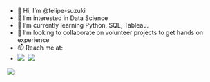 - 👋 Hi, I’m @felipe-suzuki
- 👀 I’m interested in Data Science
- 🌱 I’m currently learning Python, SQL, Tableau.
- 💞️ I’m looking to collaborate on volunteer projects to get hands on experience
- 📫 Reach me at: 
- [<img src="https://img.icons8.com/fluency/24/000000/linkedin.png"/>](https://www.linkedin.com/in/luiz-felipe-suzuki-234bb5ab/)&nbsp; [<img src="https://img.icons8.com/color/24/000000/gmail--v1.png"/>](mailto:felipe.suzukix@gmail.com)

[<img src="https://user-images.githubusercontent.com/94309848/202819760-76e7f0c0-e44d-4022-aa59-f18fb0280b22.png"/>](https://www.credly.com/badges/1a4c88b3-b816-4f87-a3b2-5625219f373e/public_url)&nbsp;

<!---
felipe-suzuki/felipe-suzuki is a ✨ special ✨ repository because its `README.md` (this file) appears on your GitHub profile.
You can click the Preview link to take a look at your changes.
--->
